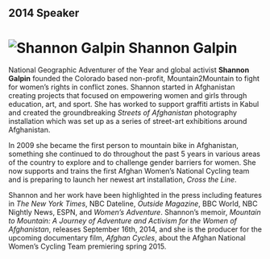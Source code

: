 ## 2014 Speaker

# ![Shannon Galpin](http://imgs.wds.fm/shannon-galpin-round.png) Shannon Galpin

<div class="zig-zags_blue"></div>

National Geographic Adventurer of the Year and global activist **Shannon Galpin** founded the Colorado based non-profit, Mountain2Mountain to fight for women’s rights in conflict zones. Shannon started in Afghanistan creating projects that focused on empowering women and girls through education, art, and sport. She has worked to support graffiti artists in Kabul and created the groundbreaking *Streets of Afghanistan* photography installation which was set up as a series of street-art exhibitions around Afghanistan.

In 2009 she became the first person to mountain bike in Afghanistan, something she continued to do throughout the past 5 years in various areas of the country to explore and to challenge gender barriers for women. She now supports and trains the first Afghan Women’s National Cycling team and is preparing to launch her newest art installation, *Cross the Line*.

Shannon and her work have been highlighted in the press including features in *The New York Times*, NBC Dateline, *Outside Magazine*, BBC World, NBC Nightly News, ESPN, and *Women’s Adventure*. Shannon’s memoir, *Mountain to Mountain: A Journey of Adventure and Activism for the Women of Afghanistan*, releases September 16th, 2014, and she is the producer for the upcoming documentary film, *Afghan Cycles*, about the Afghan National Women’s Cycling Team premiering spring 2015.

